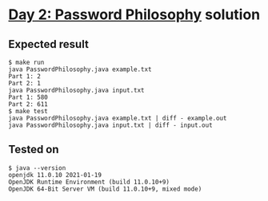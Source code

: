 # [Day 2: Password Philosophy](https://adventofcode.com/2020/day/2) solution

## Expected result
```
$ make run
java PasswordPhilosophy.java example.txt
Part 1: 2
Part 2: 1
java PasswordPhilosophy.java input.txt
Part 1: 580
Part 2: 611
$ make test
java PasswordPhilosophy.java example.txt | diff - example.out
java PasswordPhilosophy.java input.txt | diff - input.out
```

## Tested on
```
$ java --version
openjdk 11.0.10 2021-01-19
OpenJDK Runtime Environment (build 11.0.10+9)
OpenJDK 64-Bit Server VM (build 11.0.10+9, mixed mode)
```
